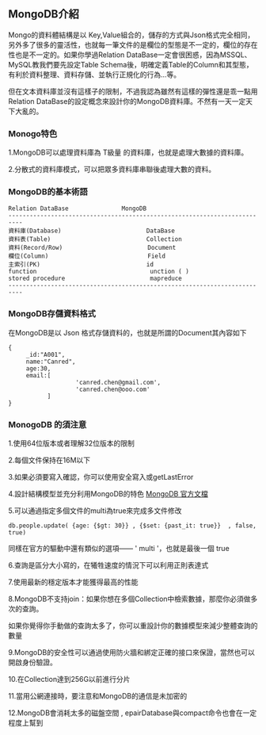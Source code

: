 ## MongoDB介紹

Mongo的資料體結構是以 Key,Value組合的，儲存的方式與Json格式完全相同，另外多了很多的靈活性，也就每一筆文件的是欄位的型態是不一定的，欄位的存在性也是不一定的。如果你學過Relation DataBase一定會很困惑，因為MSSQL、MySQL教我們要先設定Table Schema後，明確定義Table的Column和其型態，有利於資料整理、資料存儲、並執行正規化的行為…等。

但在文本資料庫並沒有這樣子的限制，不過我認為雖然有這樣的彈性還是乖一點用Relation DataBase的設定概念來設計你的MongoDB資料庫。不然有一天一定天下大亂的。

### Monogo特色
1.MongoDB可以處理資料庫為 T級量 的資料庫，也就是處理大數據的資料庫。  

2.分散式的資料庫模式，可以把眾多資料庫串聯後處理大數的資料。  

### MongoDB的基本術語
```
Relation DataBase               MongoDB
--------------------------------------------------------------------------
資料庫(Database)                        DataBase
資料表(Table)                           Collection
資料(Record/Row)                        Document
欄位(Column)                            Field
主索引(PK)                              id
function                                unction ( )
stored procedure                        mapreduce
--------------------------------------------------------------------------
```

### MongoDB存儲資料格式
在MongoDB是以 Json 格式存儲資料的，也就是所謂的Document其內容如下
```
{
     _id:"A001",
     name:"Canred",
     age:30,
     email:[
                   'canred.chen@gmail.com',
                   'canred.chen@ooo.com'
           ]
}
```
### MonogoDB 的須注意
1.使用64位版本或者理解32位版本的限制  

2.每個文件保持在16M以下  

3.如果必須要寫入確認，你可以使用安全寫入或getLastError  

4.設計結構模型並充分利用MongoDB的特色  [MongoDB 官方文檔](https://docs.mongodb.com/manual/data-modeling/)  

5.可以通過指定多個文件的multi為true來完成多文件修改  

```
db.people.update( {age: {$gt: 30}} , {$set: {past_it: true}}  , false, true)
```
同樣在官方的驅動中還有類似的選項—— ' multi '，也就是最後一個 true  

6.查詢是區分大小寫的，在犧牲速度的情況下可以利用正則表達式  

7.使用最新的穩定版本才能獲得最高的性能  

8.MongoDB不支持join：如果你想在多個Collection中檢索數據，那麼你必須做多次的查詢。  

如果你覺得你手動做的查詢太多了，你可以重設計你的數據模型來減少整體查詢的數量  

9.MongoDB的安全性可以通過使用防火牆和綁定正確的接口來保證，當然也可以開啟身份驗證。  

10.在Collection達到256G以前進行分片  

11.當用公網連接時，要注意和MongoDB的通信是未加密的  

12.MongoDB會消耗太多的磁盤空間 , epairDatabase與compact命令也會在一定程度上幫到  
